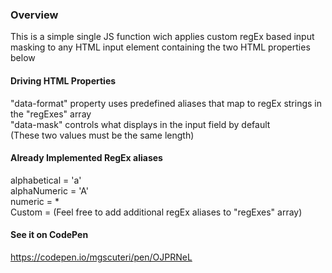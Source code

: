 ### Overview
<p>
This is a simple single JS function wich applies custom regEx based input masking to any HTML input element containing the two HTML properties below
</p>

#### Driving HTML Properties
<p>
"data-format" property uses predefined aliases that map to regEx strings in the "regExes" array <br>
"data-mask" controls what displays in the input field by default <br>
(These two values must be the same length) <br>
</p>

#### Already Implemented RegEx aliases
<p>
alphabetical = 'a' <br>
alphaNumeric = 'A' <br>
numeric = * <br>
Custom = (Feel free to add additional regEx aliases to "regExes" array) <br>
</p>
 
#### See it on CodePen
https://codepen.io/mgscuteri/pen/OJPRNeL
